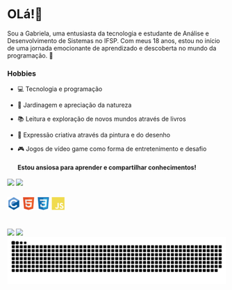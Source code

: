 # OLá!👋

Sou a Gabriela, uma entusiasta da tecnologia e estudante de Análise e Desenvolvimento de Sistemas no IFSP. Com meus 18 anos, estou no início de uma jornada emocionante de aprendizado e descoberta no mundo da programação. 🚀

### Hobbies

- 💻 Tecnologia e programação
- 🌱 Jardinagem e apreciação da natureza
- 📚 Leitura e exploração de novos mundos através de livros 
- 🎨 Expressão criativa através da pintura e do desenho 
- 🎮 Jogos de vídeo game como forma de entretenimento e desafio

  #### Estou ansiosa para aprender e compartilhar conhecimentos!
  

<div>
<img width="39.4%" src="https://github-readme-stats.vercel.app/api?username=gabivsv&bg_color=30,e91e63,2ecc71&title_color=fff&text_color=fff&include_all_commits=true&count_private=true"/>
<img width="57%" src="https://github-readme-stats.vercel.app/api/top-langs/?username=gabivsv&layout=pie&langs_count-16&bg_color=30,2ecc71,e91e63&title_color=fff&text_color=fff"/>
</div>

###

<div>
<img height="30em" src="https://raw.githubusercontent.com/devicons/devicon/master/icons/c/c-original.svg">  
<img height="30em" src="https://raw.githubusercontent.com/devicons/devicon/master/icons/html5/html5-original.svg"/>
<img height="30em" src="https://raw.githubusercontent.com/devicons/devicon/master/icons/css3/css3-original.svg"/>
<img height="30em" src="https://raw.githubusercontent.com/devicons/devicon/master/icons/javascript/javascript-plain.svg">
</div>

#

<div>
<a href ="mailto:contatogabrielavieirasv@gmail.com"><img height="25em" src="https://img.shields.io/badge/-Gmail-D14836?style=for-the-badge&logo=gmail&logoColor=white" target="_blank" ></a>
<a href="https://www.linkedin.com/in/gabriela-vieira-27888b298/" target="_blank"><img height="25em" src="https://img.shields.io/badge/-LinkedIn-0077B5?style=for-the badge&logo=linkedin&logoColor=white" target="_blank"></a> 
</div>
<picture>
  <source media="(prefers-color-scheme: dark)" srcset="https://raw.githubusercontent.com/gabivsv/gabivsv/output/github-contribution-grid-snake-dark.svg">
  <source media="(prefers-color-scheme: light)" srcset="https://raw.githubusercontent.com/gabivsv/gabivsv/output/github-contribution-grid-snake.svg">
  <img alt="github contribution grid snake animation" src="https://raw.githubusercontent.com/gabivsv/gabivsv/output/github-contribution-grid-snake.svg">
</picture>

